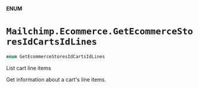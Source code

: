 **ENUM**

# `Mailchimp.Ecommerce.GetEcommerceStoresIdCartsIdLines`

```swift
enum GetEcommerceStoresIdCartsIdLines
```

List cart line items

Get information about a cart's line items.
